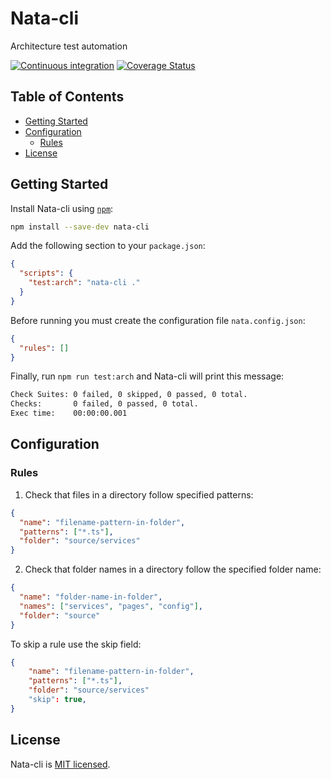 # Nata-cli

Architecture test automation

[![Continuous integration](https://github.com/luansv1495/nata-cli/actions/workflows/ci.yml/badge.svg)](https://github.com/luansv1495/nata-cli/actions/workflows/ci.yml) [![Coverage Status](https://coveralls.io/repos/github/luansv1495/nata-cli/badge.svg?branch=main)](https://coveralls.io/github/luansv1495/nata-cli?branch=main)

## Table of Contents

- [Getting Started](#getting-started)
- [Configuration](#configuration)
  - [Rules](#rules)
- [License](#license)

## Getting Started

Install Nata-cli using [`npm`](https://www.npmjs.com/package/nata-cli):

```bash
npm install --save-dev nata-cli
```

Add the following section to your `package.json`:

```json
{
  "scripts": {
    "test:arch": "nata-cli ."
  }
}
```

Before running you must create the configuration file `nata.config.json`:

```json
{
  "rules": []
}
```

Finally, run `npm run test:arch` and Nata-cli will print this message:

```bash
Check Suites: 0 failed, 0 skipped, 0 passed, 0 total.
Checks:       0 failed, 0 passed, 0 total.
Exec time:    00:00:00.001
```

## Configuration

### Rules

1. Check that files in a directory follow specified patterns:

```json
{
  "name": "filename-pattern-in-folder",
  "patterns": ["*.ts"],
  "folder": "source/services"
}
```

2. Check that folder names in a directory follow the specified folder name:

```json
{
  "name": "folder-name-in-folder",
  "names": ["services", "pages", "config"],
  "folder": "source"
}
```

To skip a rule use the skip field:

```json
{
    "name": "filename-pattern-in-folder",
    "patterns": ["*.ts"],
    "folder": "source/services"
    "skip": true,
}
```

## License

Nata-cli is [MIT licensed](./LICENSE).
